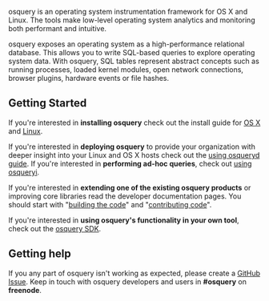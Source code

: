 osquery is an operating system instrumentation framework for OS X and Linux.
The tools make low-level operating system analytics and monitoring both performant and intuitive.

osquery exposes an operating system as a high-performance relational database. This allows you to write SQL-based queries to explore operating system data. With osquery, SQL tables represent abstract concepts such as running processes, loaded kernel modules, open network connections, browser plugins, hardware events or file hashes.

## Getting Started

If you're interested in **installing osquery** check out the install guide for [OS X](installation/install-osx.md) and [Linux](installation/install-linux.md).

If you're interested in **deploying osquery** to provide your organization with deeper insight into your Linux and OS X hosts check out the [using osqueryd guide](introduction/using-osqueryd.md).
If you're interested in **performing ad-hoc queries**, check out [using osqueryi](introduction/using-osqueryi.md).

If you're interested in **extending one of the existing osquery products** or improving core libraries read the developer documentation pages. You should start with "[building the code](development/building.md)" and "[contributing code](development/contributing-code.md)".

If you're interested in **using osquery's functionality in your own tool**, check out the [osquery SDK](development/osquery-sdk.md).

## Getting help

If you any part of osquery isn't working as expected, please create a [GitHub Issue](https://github.com/facebook/osquery/issues).
Keep in touch with osquery developers and users in **#osquery** on **freenode**.
